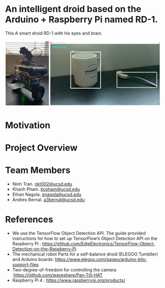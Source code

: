 

# An intelligent droid based on the Arduino + Raspberry Pi named  RD-1.
This A smart droid RD-1 with his eyes and brain.
<p align="center">
  <img src="3.png">
</p>

# Motivation

# Project Overview

# Team Members
- Ninh Tran. nkt002@ucsd.edu
- Khanh Pham. kcpham@ucsd.edu
- Ethan Nagola. enagola@ucsd.edu
- Andres Bernal. a3bernal@ucsd.edu


# References
- We use the TensorFlow Object Detection API. The guide provided instructions for how to set up TensorFlow’s Object Detection API on the Raspberry Pi :  https://github.com/EdjeElectronics/TensorFlow-Object-Detection-on-the-Raspberry-Pi
- The mechanical robot Parts for a self-balance droid (ELEGOO Tumbller) and Arduino boards: https://www.elegoo.com/pages/arduino-kits-support-files
- Two-degree-of-freedom for controlling the camera :https://github.com/waveshare/Pan-Tilt-HAT
- Raspberry Pi 4 : https://www.raspberrypi.org/products/

